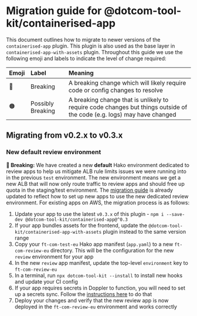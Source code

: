 # Migration guide for @dotcom-tool-kit/containerised-app

This document outlines how to migrate to newer versions of the `containerised-app` plugin. This plugin is also used as the base layer in `containerised-app-with-assets` plugin. Throughout this guide we use the following emoji and labels to indicate the level of change required:

Emoji           | Label             | Meaning
----------------|:------------------|:-------
🔴   | Breaking          | A breaking change which will likely require code or config changes to resolve
🟠 | Possibly Breaking | A breaking change that is unlikely to require code changes but things outside of the code (e.g. logs) may have changed

## Migrating from v0.2.x to v0.3.x

### New default review environment

**🔴 Breaking:** We have created a new **default** Hako environment dedicated to review apps to help us mitigate ALB rule limits issues we were running into in the previous `test` environment. The new environment means we get a new ALB that will now only route traffic to review apps and should free up quota in the staging/test environment. The [migration guide](https://financialtimes.atlassian.net/wiki/spaces/CP/pages/8845393969/Heroku+to+AWS+Migration+Guide) is already updated to reflect how to set up new apps to use the new dedicated review environment. For existing apps on AWS, the migration process is as follows:
1. Update your app to use the latest `v0.3.x` of this plugin - `npm i --save-dev @dotcom-tool-kit/containerised-app@^0.3`
1. If your app bundles assets for the frontend, update the `@dotcom-tool-kit/containerised-app-with-assets` plugin instead to the same version range
1. Copy your `ft-com-test-eu` Hako app manifest (`app.yaml`) to a new `ft-com-review-eu` directory. This will be the configuration for the new `review` environment for your app
1. In the new `review` app manifest, update the top-level `environment` key to `ft-com-review-eu`
1. In a terminal, run `npx dotcom-tool-kit --install` to install new hooks and update your CI config
1. If your app requires secrets in Doppler to function, you will need to set up a secrets sync. Follow the [instructions here](https://financialtimes.atlassian.net/wiki/spaces/CP/pages/8845393969/Heroku+to+AWS+Migration+Guide#Step-2.2%3A-Review-Apps) to do that
1. Deploy your changes and verify that the new review app is now deployed in the `ft-com-review-eu` environment and works correctly
